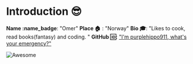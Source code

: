 # Introduction :sunglasses:

**Name :name_badge**: "Omer"
**Place :house:** : "Norway"
**Bio :mortar_board:**: "Likes to cook, read books(fantasy) and coding. "
**GitHub :id:**: ["I'm purplehippo911, what's your emergency?"](https://github.com/purplehippo911)

![Awesome](https://awesome.re/badge.svg)
